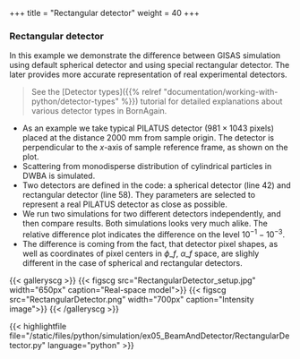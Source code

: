 +++
title = "Rectangular detector"
weight = 40
+++

### Rectangular detector

In this example we demonstrate the difference between GISAS simulation using default spherical detector and using special rectangular detector. The later provides more accurate representation of real experimental detectors.

> See the [Detector types]({{% relref "documentation/working-with-python/detector-types" %}}) tutorial for detailed explanations about various detector types in BornAgain.

* As an example we take typical PILATUS detector ($981\times1043$ pixels) placed at the distance $2000$ mm from sample origin. The detector is perpendicular to the $x$-axis of sample reference frame, as shown on the plot.
* Scattering from monodisperse distribution of cylindrical particles in DWBA is simulated.
* Two detectors are defined in the code: a spherical detector (line 42) and rectangular detector (line 58). They parameters are selected to represent a real PILATUS detector as close as possible.
* We run two simulations for two different detectors independently, and then compare results.
Both simulations looks very much alike. The relative difference plot indicates the difference on the level $10^{-1}-10^{-3}$.
* The difference is coming from the fact, that detector pixel shapes, as well as coordinates of pixel centers in $\phi\_f$, $\alpha\_f$ space, are slighly different in the case of spherical and rectangular detectors.

{{< galleryscg >}}
{{< figscg src="RectangularDetector_setup.jpg" width="650px" caption="Real-space model">}}
{{< figscg src="RectangularDetector.png" width="700px" caption="Intensity image">}}
{{< /galleryscg >}}

{{< highlightfile file="/static/files/python/simulation/ex05_BeamAndDetector/RectangularDetector.py" language="python" >}}
